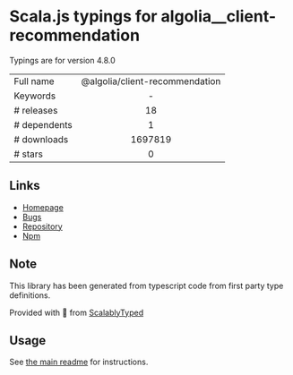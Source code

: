 
# Scala.js typings for algolia__client-recommendation

Typings are for version 4.8.0



|                    |                 |
| ------------------ | :-------------: |
| Full name          | @algolia/client-recommendation |
| Keywords           | - |
| # releases         | 18 |
| # dependents       | 1 |
| # downloads        | 1697819 |
| # stars            | 0 |

## Links
- [Homepage](https://github.com/algolia/algoliasearch-client-javascript#readme)
- [Bugs](https://github.com/algolia/algoliasearch-client-javascript/issues)
- [Repository](https://github.com/algolia/algoliasearch-client-javascript)
- [Npm](https://www.npmjs.com/package/%40algolia%2Fclient-recommendation)
    


## Note
This library has been generated from typescript code from first party type definitions.

Provided with :purple_heart: from [ScalablyTyped](https://github.com/oyvindberg/ScalablyTyped)

## Usage
See [the main readme](../../readme.md) for instructions.


